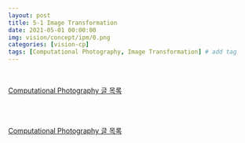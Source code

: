 ```yaml
---
layout: post
title: 5-1 Image Transformation
date: 2021-05-01 00:00:00
img: vision/concept/ipm/0.png
categories: [vision-cp] 
tags: [Computational Photography, Image Transformation] # add tag
---
```


<br>

[Computational Photography 글 목록](https://gaussian37.github.io/vision-cp-table/)

<br>




<br>

[Computational Photography 글 목록](https://gaussian37.github.io/vision-cp-table/)

<br>




